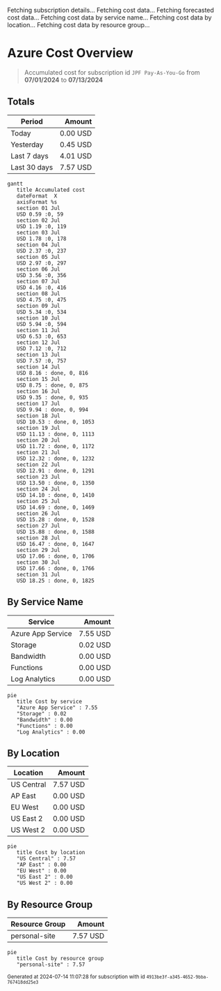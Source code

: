 Fetching subscription details...
Fetching cost data...
Fetching forecasted cost data...
Fetching cost data by service name...
Fetching cost data by location...
Fetching cost data by resource group...
# Azure Cost Overview

> Accumulated cost for subscription id `JPF Pay-As-You-Go` from **07/01/2024** to **07/13/2024**

## Totals

|Period|Amount|
|---|---:|
|Today|0.00 USD|
|Yesterday|0.45 USD|
|Last 7 days|4.01 USD|
|Last 30 days|7.57 USD|

```mermaid
gantt
   title Accumulated cost
   dateFormat  X
   axisFormat %s
   section 01 Jul
   USD 0.59 :0, 59
   section 02 Jul
   USD 1.19 :0, 119
   section 03 Jul
   USD 1.78 :0, 178
   section 04 Jul
   USD 2.37 :0, 237
   section 05 Jul
   USD 2.97 :0, 297
   section 06 Jul
   USD 3.56 :0, 356
   section 07 Jul
   USD 4.16 :0, 416
   section 08 Jul
   USD 4.75 :0, 475
   section 09 Jul
   USD 5.34 :0, 534
   section 10 Jul
   USD 5.94 :0, 594
   section 11 Jul
   USD 6.53 :0, 653
   section 12 Jul
   USD 7.12 :0, 712
   section 13 Jul
   USD 7.57 :0, 757
   section 14 Jul
   USD 8.16 : done, 0, 816
   section 15 Jul
   USD 8.75 : done, 0, 875
   section 16 Jul
   USD 9.35 : done, 0, 935
   section 17 Jul
   USD 9.94 : done, 0, 994
   section 18 Jul
   USD 10.53 : done, 0, 1053
   section 19 Jul
   USD 11.13 : done, 0, 1113
   section 20 Jul
   USD 11.72 : done, 0, 1172
   section 21 Jul
   USD 12.32 : done, 0, 1232
   section 22 Jul
   USD 12.91 : done, 0, 1291
   section 23 Jul
   USD 13.50 : done, 0, 1350
   section 24 Jul
   USD 14.10 : done, 0, 1410
   section 25 Jul
   USD 14.69 : done, 0, 1469
   section 26 Jul
   USD 15.28 : done, 0, 1528
   section 27 Jul
   USD 15.88 : done, 0, 1588
   section 28 Jul
   USD 16.47 : done, 0, 1647
   section 29 Jul
   USD 17.06 : done, 0, 1706
   section 30 Jul
   USD 17.66 : done, 0, 1766
   section 31 Jul
   USD 18.25 : done, 0, 1825
```

## By Service Name

|Service|Amount|
|---|---:|
|Azure App Service|7.55 USD|
|Storage|0.02 USD|
|Bandwidth|0.00 USD|
|Functions|0.00 USD|
|Log Analytics|0.00 USD|

```mermaid
pie
   title Cost by service
   "Azure App Service" : 7.55
   "Storage" : 0.02
   "Bandwidth" : 0.00
   "Functions" : 0.00
   "Log Analytics" : 0.00
```

## By Location

|Location|Amount|
|---|---:|
|US Central|7.57 USD|
|AP East|0.00 USD|
|EU West|0.00 USD|
|US East 2|0.00 USD|
|US West 2|0.00 USD|

```mermaid
pie
   title Cost by location
   "US Central" : 7.57
   "AP East" : 0.00
   "EU West" : 0.00
   "US East 2" : 0.00
   "US West 2" : 0.00
```

## By Resource Group

|Resource Group|Amount|
|---|---:|
|personal-site|7.57 USD|

```mermaid
pie
   title Cost by resource group
   "personal-site" : 7.57
```

<sup>Generated at 2024-07-14 11:07:28 for subscription with id `4913be3f-a345-4652-9bba-767418dd25e3`</sup>
